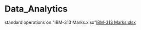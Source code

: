 # Data_Analytics
standard operations on "IBM-313 Marks.xlsx"[IBM-313 Marks.xlsx](https://github.com/BlueFlamee/Data_Analytics/files/10823125/IBM-313.Marks.xlsx)
